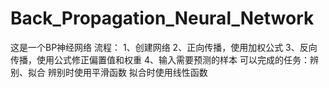 # Back_Propagation_Neural_Network
这是一个BP神经网络
流程：
1、创建网络
2、正向传播，使用加权公式
3、反向传播，使用公式修正偏置值和权重
4、输入需要预测的样本
可以完成的任务：辨别、拟合
辨别时使用平滑函数
拟合时使用线性函数
